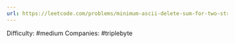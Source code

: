 ```yaml
---
url: https://leetcode.com/problems/minimum-ascii-delete-sum-for-two-strings
---
```


Difficulty: #medium
Companies: #triplebyte